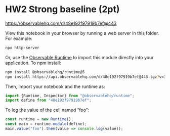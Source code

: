 # HW2 Strong baseline (2pt)

https://observablehq.com/d/48e192f97919b7ef@443

View this notebook in your browser by running a web server in this folder. For
example:

~~~sh
npx http-server
~~~

Or, use the [Observable Runtime](https://github.com/observablehq/runtime) to
import this module directly into your application. To npm install:

~~~sh
npm install @observablehq/runtime@5
npm install https://api.observablehq.com/d/48e192f97919b7ef@443.tgz?v=3
~~~

Then, import your notebook and the runtime as:

~~~js
import {Runtime, Inspector} from "@observablehq/runtime";
import define from "48e192f97919b7ef";
~~~

To log the value of the cell named “foo”:

~~~js
const runtime = new Runtime();
const main = runtime.module(define);
main.value("foo").then(value => console.log(value));
~~~
